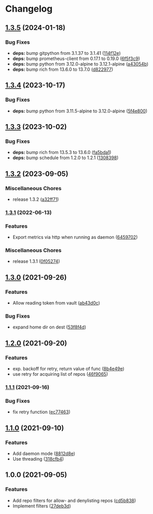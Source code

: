 # Changelog

## [1.3.5](https://github.com/soerenschneider/git-repo-backup/compare/v1.3.4...v1.3.5) (2024-01-18)


### Bug Fixes

* **deps:** bump gitpython from 3.1.37 to 3.1.41 ([114f12e](https://github.com/soerenschneider/git-repo-backup/commit/114f12e0fc57a1aedd7c9a79a5ce22cfc8903955))
* **deps:** bump prometheus-client from 0.17.1 to 0.19.0 ([6f5f3c9](https://github.com/soerenschneider/git-repo-backup/commit/6f5f3c900068e7fe1f9d98f6eba33610b2ba248b))
* **deps:** bump python from 3.12.0-alpine to 3.12.1-alpine ([a43054b](https://github.com/soerenschneider/git-repo-backup/commit/a43054b73ecad1caa3ae3e753530e413c73c3569))
* **deps:** bump rich from 13.6.0 to 13.7.0 ([d822977](https://github.com/soerenschneider/git-repo-backup/commit/d8229778e222e290acd91827e56d605d567b7cc9))

## [1.3.4](https://github.com/soerenschneider/git-repo-backup/compare/v1.3.3...v1.3.4) (2023-10-17)


### Bug Fixes

* **deps:** bump python from 3.11.5-alpine to 3.12.0-alpine ([5f4e800](https://github.com/soerenschneider/git-repo-backup/commit/5f4e80098d874965987a694e0c13641390fa2d73))

## [1.3.3](https://github.com/soerenschneider/git-repo-backup/compare/v1.3.2...v1.3.3) (2023-10-02)


### Bug Fixes

* **deps:** bump rich from 13.5.3 to 13.6.0 ([fa5bda1](https://github.com/soerenschneider/git-repo-backup/commit/fa5bda1acd77bbf5fd1c0205d6807b6145cf1c09))
* **deps:** bump schedule from 1.2.0 to 1.2.1 ([1308398](https://github.com/soerenschneider/git-repo-backup/commit/1308398d401e4c8be6a5bb84c7fac747630118a7))

## [1.3.2](https://github.com/soerenschneider/git-repo-backup/compare/v1.3.1...v1.3.2) (2023-09-05)


### Miscellaneous Chores

* release 1.3.2 ([a32ff71](https://github.com/soerenschneider/git-repo-backup/commit/a32ff710f13369224081326f77b2ad82c6b5dfee))

### [1.3.1](https://www.github.com/soerenschneider/git-repo-backup/compare/v1.3.0...v1.3.1) (2022-06-13)


### Features

* Export metrics via http when running as daemon ([6459702](https://www.github.com/soerenschneider/git-repo-backup/commit/64597022bb4036fb2aebe2e0caab4d844bb551d8))


### Miscellaneous Chores

* release 1.3.1 ([0f05274](https://www.github.com/soerenschneider/git-repo-backup/commit/0f052741b74c10f128441f16eb1d82f0b7161421))

## [1.3.0](https://www.github.com/soerenschneider/git-repo-backup/compare/v1.2.0...v1.3.0) (2021-09-26)


### Features

* Allow reading token from vault ([ab43d0c](https://www.github.com/soerenschneider/git-repo-backup/commit/ab43d0c2fbcd6215871692d5a0ec08dbc80c241c))


### Bug Fixes

* expand home dir on dest ([53f8f4d](https://www.github.com/soerenschneider/git-repo-backup/commit/53f8f4d9d3231b4c1c0cf20c55bfb6f279bacd0b))

## [1.2.0](https://www.github.com/soerenschneider/git-repo-backup/compare/v1.1.1...v1.2.0) (2021-09-20)


### Features

* exp. backoff for retry, return value of func ([8b4e49e](https://www.github.com/soerenschneider/git-repo-backup/commit/8b4e49e4f0da7907f789223c50729a00bf78075a))
* use retry for acquiring list of repos ([46f9065](https://www.github.com/soerenschneider/git-repo-backup/commit/46f906591c8c94aa5bd6c2c35250da7dc12435ab))

### [1.1.1](https://www.github.com/soerenschneider/git-repo-backup/compare/v1.1.0...v1.1.1) (2021-09-16)


### Bug Fixes

* fix retry function ([ec77463](https://www.github.com/soerenschneider/git-repo-backup/commit/ec774639c987caec08fc9086396d374b1cc9f239))

## [1.1.0](https://www.github.com/soerenschneider/git-repo-backup/compare/v1.0.0...v1.1.0) (2021-09-10)


### Features

* Add daemon mode ([8812d8e](https://www.github.com/soerenschneider/git-repo-backup/commit/8812d8e1d41335cba9e14bd343f6ad0b36362c31))
* Use threading ([318cfb4](https://www.github.com/soerenschneider/git-repo-backup/commit/318cfb4d875af224abbde5d0b0b2e1f689a775b0))

## 1.0.0 (2021-09-05)


### Features

* Add repo filters for allow- and denylisting repos ([cd5b838](https://www.github.com/soerenschneider/git-backup/commit/cd5b838c283e097a7c999c7a63a25b1e07de5d8b))
* Implement filters ([27deb3d](https://www.github.com/soerenschneider/git-backup/commit/27deb3d7f4581a3a05ec92915853671bb49b306b))
